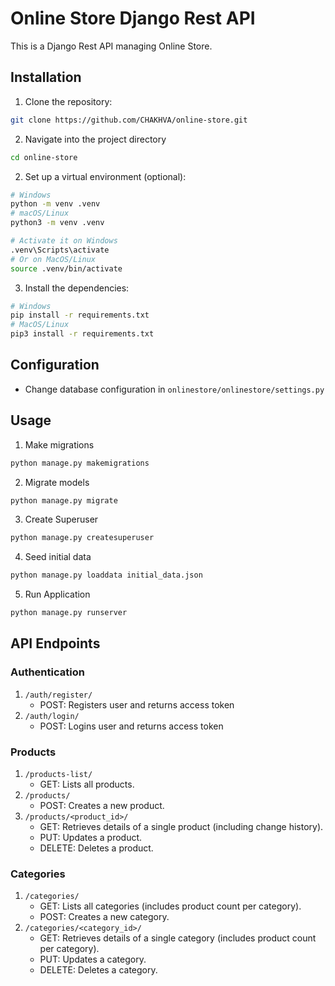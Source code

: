 # Online Store Django Rest API

This is a Django Rest API managing Online Store.

## Installation

1. Clone the repository:

```bash
git clone https://github.com/CHAKHVA/online-store.git
```

2. Navigate into the project directory

```bash
cd online-store
```

2. Set up a virtual environment (optional):

```bash
# Windows
python -m venv .venv
# macOS/Linux
python3 -m venv .venv

# Activate it on Windows
.venv\Scripts\activate
# Or on MacOS/Linux
source .venv/bin/activate
```

3. Install the dependencies:

```bash
# Windows
pip install -r requirements.txt
# MacOS/Linux
pip3 install -r requirements.txt
```

## Configuration

-   Change database configuration in `onlinestore/onlinestore/settings.py`

## Usage

1. Make migrations

```bash
python manage.py makemigrations
```

2. Migrate models

```bash
python manage.py migrate
```

3. Create Superuser

```bash
python manage.py createsuperuser
```

4. Seed initial data

```bash
python manage.py loaddata initial_data.json
```

5. Run Application

```bash
python manage.py runserver
```

## API Endpoints

### Authentication

1. `/auth/register/`
    - POST: Registers user and returns access token
2. `/auth/login/`
    - POST: Logins user and returns access token

### Products

1. `/products-list/`
    - GET: Lists all products.
2. `/products/`
    - POST: Creates a new product.
3. `/products/<product_id>/`
    - GET: Retrieves details of a single product (including change history).
    - PUT: Updates a product.
    - DELETE: Deletes a product.

### Categories

1. `/categories/`
    - GET: Lists all categories (includes product count per category).
    - POST: Creates a new category.
2. `/categories/<category_id>/`
    - GET: Retrieves details of a single category (includes product count per category).
    - PUT: Updates a category.
    - DELETE: Deletes a category.
